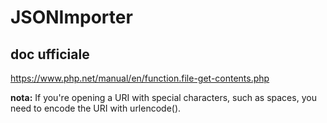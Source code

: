 # JSONImporter

## doc ufficiale
https://www.php.net/manual/en/function.file-get-contents.php

**nota:**
If you're opening a URI with special characters, such as spaces, you need to encode the URI with urlencode().

